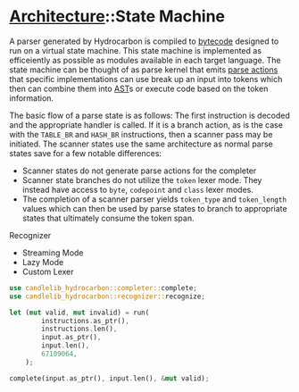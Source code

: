 # [Architecture](./architecture.index.md)::State Machine

A parser generated by Hydrocarbon is compiled to [bytecode](./architecture.bytecode.index.md) designed to run on a virtual state machine. This state machine is implemented as efficeiently
as possible as modules available in each target language. The state machine can be thought of as parse kernel that emits [parse actions](./architecture.parse_actions.index.md) that specific implementations can use break up an input into tokens which then can combine them into [AST](./api.asytrip.index.md)s or execute code based on the token information. 

The basic flow of a parse state is as follows: The first instruction is decoded and the appropriate handler is called. If it is a branch action,
as is the case with the `TABLE_BR` and `HASH_BR` instructions, then a scanner pass may be initiated. The scanner states use the same architecture as 
normal parse states save for a few notable differences: 
- Scanner states do not generate parse actions for the completer
- Scanner state branches do not utilize the `token` lexer mode. They instead have access to `byte`, `codepoint` and `class` lexer modes.
- The completion of a scanner parser yields `token_type` and `token_length` values which can then be used by parse states to branch to 
appropriate states that ultimately consume the token span.

Recognizer 
- Streaming Mode
- Lazy Mode
- Custom Lexer

```rust
use candlelib_hydrocarbon::completer::complete;
use candlelib_hydrocarbon::recognizer::recognize;

let (mut valid, mut invalid) = run(
        instructions.as_ptr(),
        instructions.len(),
        input.as_ptr(),
        input.len(),
        67109064,
    );

complete(input.as_ptr(), input.len(), &mut valid);

```
